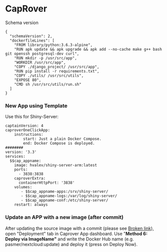 # CapRover

Schema version

```
{
  "schemaVersion": 2,
  "dockerfileLines": [
    "FROM library/python:3.6.3-alpine",
    "RUN apk update && apk upgrade && apk add --no-cache make g++ bash git openssh postgresql-dev curl",
    "RUN mkdir -p /usr/src/app",
    "WORKDIR /usr/src/app",
    "COPY ./django_project/ /usr/src/app",
    "RUN pip install -r requirements.txt",
    "COPY ./utils/ /usr/src/utils",
    "EXPOSE 80",
    "CMD sh /usr/src/utils/run.sh"
  ]
}
```



### New App using Template

Use this for Shiny-Server:

```
captainVersion: 4
caproverOneClickApp:
    instructions:
        start: Just a plain Docker Compose.
        end: Docker Compose is deployed.
########
version: '3.3'
services:
  $$cap_appname:
    image: hvalev/shiny-server-arm:latest
    ports:
      - 3838:3838
    caproverExtra:
      containerHttpPort: '3838'
    volumes:
       - $$cap_appname-apps:/srv/shiny-server/
       - $$cap_appname-logs:/var/log/shiny-server/
       - $$cap_appname-conf:/etc/shiny-server/
    restart: always
```

### Update an APP with a new image (after commit)

After updating the source image with a commit (please see [Broken link](broken-reference "mention")), open "Deployment" tab in Caprover App dashboard. Use "**Method 6: Deploy via ImageName"** and write the Docker Hub name (e.g. pasmer/nextcloud:update) and deploy it (press on Deploy Now).




